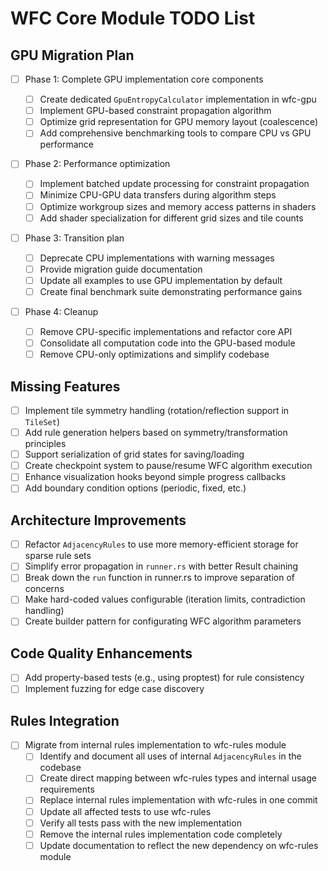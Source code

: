 # WFC Core Module TODO List

## GPU Migration Plan

- [ ] Phase 1: Complete GPU implementation core components

  - [ ] Create dedicated `GpuEntropyCalculator` implementation in wfc-gpu
  - [ ] Implement GPU-based constraint propagation algorithm
  - [ ] Optimize grid representation for GPU memory layout (coalescence)
  - [ ] Add comprehensive benchmarking tools to compare CPU vs GPU performance

- [ ] Phase 2: Performance optimization

  - [ ] Implement batched update processing for constraint propagation
  - [ ] Minimize CPU-GPU data transfers during algorithm steps
  - [ ] Optimize workgroup sizes and memory access patterns in shaders
  - [ ] Add shader specialization for different grid sizes and tile counts

- [ ] Phase 3: Transition plan

  - [ ] Deprecate CPU implementations with warning messages
  - [ ] Provide migration guide documentation
  - [ ] Update all examples to use GPU implementation by default
  - [ ] Create final benchmark suite demonstrating performance gains

- [ ] Phase 4: Cleanup
  - [ ] Remove CPU-specific implementations and refactor core API
  - [ ] Consolidate all computation code into the GPU-based module
  - [ ] Remove CPU-only optimizations and simplify codebase

## Missing Features

- [ ] Implement tile symmetry handling (rotation/reflection support in `TileSet`)
- [ ] Add rule generation helpers based on symmetry/transformation principles
- [ ] Support serialization of grid states for saving/loading
- [ ] Create checkpoint system to pause/resume WFC algorithm execution
- [ ] Enhance visualization hooks beyond simple progress callbacks
- [ ] Add boundary condition options (periodic, fixed, etc.)

## Architecture Improvements

- [ ] Refactor `AdjacencyRules` to use more memory-efficient storage for sparse rule sets
- [ ] Simplify error propagation in `runner.rs` with better Result chaining
- [ ] Break down the `run` function in runner.rs to improve separation of concerns
- [ ] Make hard-coded values configurable (iteration limits, contradiction handling)
- [ ] Create builder pattern for configurating WFC algorithm parameters

## Code Quality Enhancements

- [ ] Add property-based tests (e.g., using proptest) for rule consistency
- [ ] Implement fuzzing for edge case discovery

## Rules Integration

- [ ] Migrate from internal rules implementation to wfc-rules module
  - [ ] Identify and document all uses of internal `AdjacencyRules` in the codebase
  - [ ] Create direct mapping between wfc-rules types and internal usage requirements
  - [ ] Replace internal rules implementation with wfc-rules in one commit
  - [ ] Update all affected tests to use wfc-rules
  - [ ] Verify all tests pass with the new implementation
  - [ ] Remove the internal rules implementation code completely
  - [ ] Update documentation to reflect the new dependency on wfc-rules module
